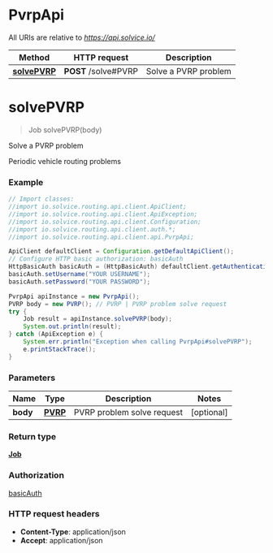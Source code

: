 # PvrpApi

All URIs are relative to *https://api.solvice.io/*

Method | HTTP request | Description
------------- | ------------- | -------------
[**solvePVRP**](PvrpApi.md#solvePVRP) | **POST** /solve#PVRP | Solve a PVRP problem

<a name="solvePVRP"></a>
# **solvePVRP**
> Job solvePVRP(body)

Solve a PVRP problem

Periodic vehicle routing problems

### Example
```java
// Import classes:
//import io.solvice.routing.api.client.ApiClient;
//import io.solvice.routing.api.client.ApiException;
//import io.solvice.routing.api.client.Configuration;
//import io.solvice.routing.api.client.auth.*;
//import io.solvice.routing.api.client.api.PvrpApi;

ApiClient defaultClient = Configuration.getDefaultApiClient();
// Configure HTTP basic authorization: basicAuth
HttpBasicAuth basicAuth = (HttpBasicAuth) defaultClient.getAuthentication("basicAuth");
basicAuth.setUsername("YOUR USERNAME");
basicAuth.setPassword("YOUR PASSWORD");

PvrpApi apiInstance = new PvrpApi();
PVRP body = new PVRP(); // PVRP | PVRP problem solve request
try {
    Job result = apiInstance.solvePVRP(body);
    System.out.println(result);
} catch (ApiException e) {
    System.err.println("Exception when calling PvrpApi#solvePVRP");
    e.printStackTrace();
}
```

### Parameters

Name | Type | Description  | Notes
------------- | ------------- | ------------- | -------------
 **body** | [**PVRP**](PVRP.md)| PVRP problem solve request | [optional]

### Return type

[**Job**](Job.md)

### Authorization

[basicAuth](../README.md#basicAuth)

### HTTP request headers

 - **Content-Type**: application/json
 - **Accept**: application/json

